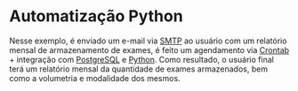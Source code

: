 
  <h1>Automatização Python</h1>
  <p>Nesse exemplo, é enviado um e-mail via <a href="https://pt.wikipedia.org/wiki/Simple_Mail_Transfer_Protocol" target="_blank">SMTP</a> ao usuário com um relatório mensal de armazenamento de exames, é feito um agendamento via <a href="https://pt.wikipedia.org/wiki/Crontab" target="_blank">Crontab</a> + integração com <a href="https://www.postgresql.org/" target="_blank">PostgreSQL</a> e <a href="https://www.python.org/" target="_blank">Python</a>. Como resultado, o usuário final terá um relatório mensal da quantidade de exames armazenados, bem como a volumetria e modalidade dos mesmos.</p>

